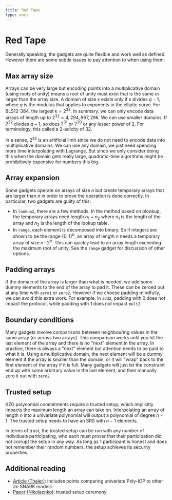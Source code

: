 ```yaml
---
title: Red Tape
type: docs
---
```


# Red Tape

Generally speaking, the gadgets are quite flexible and work well as defined. However there are some subtle issues to pay attention to when using them.

## Max array size

Arrays can be very large but encoding points into a multiplicative domain (using roots of unity) means a root of unity must exist that is the same or larger than the array size. A domain of size $\kappa$ exists only if $\kappa$ divides $q-1$, where $q$ is the modulus that applies to exponents in the elliptic curve. For BLS12-384, the largest $\kappa=2^{32}$. In summary, we can only encode data arrays of length up to $2^{32}=4,294,967,296$. We can use smaller domains. If $2^{32}$ divides $q-1$, so does $2^{31}$ or $2^{30}$ or any lesser power of 2. For terminology, this called a $2$-adicity of $32$.

In a sense, $2^{32}$ is an artificial limit since we do not need to encode data into multiplicative domains. We can use any domain, we just need spending more time interpolating with Lagrange. But since we only consider doing this when the domain gets really large, quadratic-time algorithms might be prohibitively expensive for numbers this big.

## Array expansion

Some gadgets operate on arrays of size $n$ but create temporary arrays that are larger than $n$ in order to prove the operation is done correctly. In particular, two gadgets are guilty of this:

*  In $\texttt{lookup2}$, there are a few methods. In the method based on plookup, the temporary arrays need length $n_1$ + $n_2$ where $n_1$ is the length of the array and $n_2$ is the length of the lookup table. 
*  In $\mathtt{range}$, each element is decomposed into binary. So if integers are shown to be the range $\{0,1\}^b$, an array of length $n$ needs a temporary array of size $n\cdot2^b$. This can quickly lead to an array length exceeding the maximum root of unity. See the $\texttt{range}$ gadget for discussion of other options.

## Padding arrays

If the domain of the array is larger than what is needed, we add some dummy elements to the end of the array to pad it. These can be zeroed out at any time with $\texttt{zero1}$ or $\texttt{zero2}$. However if we choose padding mindfully, we can avoid this extra work. For example, in $\texttt{add2}$, padding with $0$ does not impact the protocol, while padding with $1$ does not impact $\texttt{mult2}$. 

## Boundary conditions

Many gadgets involve comparisons between neighbouring values in the same array (or across two arrays). This comparison works until you hit the last element of the array and there is no "next" element in the array. In practice, there is always a "next" element but attention needs to be paid to what it is. Using a multiplicative domain, the next element will be a dummy element if the array is smaller than the domain, or it will "wrap" back to the first element of the array if it is full. Many gadgets will just let the constraint end up with some arbitrary value in the last element, and then manually zero it out with $\texttt{zero2}$.

## Trusted setup

KZG polynomial commitments require a trusted setup, which implicitly impacts the maximum length an array can take on. Interpolating an array of length $n$ into a univariate polynomial will output a polynomial of degree $n-1$. The trusted setup needs to have an SRS with $n-1$ elements. 

In terms of trust, the trusted setup can be run with any number of individuals participating, who each must prover that their participation did not corrupt the setup in any way. As long as 1 participant is honest and does not remember their random numbers, the setup achieves its security properties. 



## Additional reading

* [Article (Thaler)](https://a16zcrypto.com/posts/article/17-misconceptions-about-snarks/): includes points comparing univariate Poly-IOP to other zk-SNARK models
* [Paper (Nikolaenko)](https://eprint.iacr.org/2022/1592): trusted setup ceremony

 